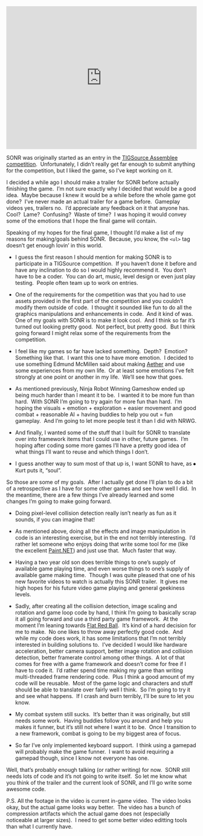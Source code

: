 <div style="padding:75% 0 0 0;position:relative;"><iframe src="https://player.vimeo.com/video/13443384?badge=0&amp;autopause=0&amp;player_id=0&amp;app_id=58479&amp;h=b680ce21e1" frameborder="0" allow="autoplay; fullscreen; picture-in-picture" allowfullscreen style="position:absolute;top:0;left:0;width:100%;height:100%;" title="SONR Trailer"></iframe></div><script src="https://player.vimeo.com/api/player.js"></script>

SONR was originally started as an entry in the [TIGSource Assemblee competition](https://forums.tigsource.com/index.php?board=38.0).  Unfortunately, I didn’t really get far enough to submit anything for the competition, but I liked the game, so I’ve kept working on it. 

I decided a while ago I should make a trailer for SONR before actually finishing the game.  I’m not sure exactly why I decided that would be a good idea.  Maybe because I knew it would be a while before the whole game got done?  I’ve never made an actual trailer for a game before.  Gameplay videos yes, trailers no.  I’d appreciate any feedback on it that anyone has.  Cool?  Lame?  Confusing?  Waste of time?  I was hoping it would convey some of the emotions that I hope the final game will contain. 

Speaking of my hopes for the final game, I thought I’d make a list of my reasons for making/goals behind SONR.  Because, you know, the `<ul>` tag doesn’t get enough lovin’ in this world.

* I guess the first reason I should mention for making SONR is to participate in a TIGSource competition.  If you haven’t done it before and have any inclination to do so I would highly recommend it.  You don’t have to be a coder.  You can do art, music, level design or even just play testing.  People often team up to work on entries.

* One of the requirements for the competition was that you had to use assets provided in the first part of the competition and you couldn’t modify them outside of code.  I thought it sounded like fun to do all the graphics manipulations and enhancements in code.  And it kind of was.  One of my goals with SONR is to make it look cool.  And I think so far it’s turned out looking pretty good.  Not perfect, but pretty good.  But I think going forward I might relax some of the requirements from the competition.

* I feel like my games so far have lacked something.  Depth?  Emotion?  Something like that.  I want this one to have more emotion.  I decided to use something Edmund McMillen said about making [Aether](https://en.wikipedia.org/wiki/Aether_(video_game)) and use some experiences from my own life.  Or at least some emotions I’ve felt strongly at one point or another in my life.  We’ll see how that goes.

* As mentioned previously, Ninja Robot Winning Gameshow ended up being much harder than I meant it to be.  I wanted it to be more fun than hard.  With SONR I’m going to try again for more fun than hard.  I’m hoping the visuals + emotion + exploration + easier movement and good combat + reasonable AI + having buddies to help you out = fun gameplay.  And I’m going to let more people test it than I did with NRWG.

* And finally, I wanted some of the stuff that I built for SONR to translate over into framework items that I could use in other, future games.  I’m hoping after coding some more games I’ll have a pretty good idea of what things I’ll want to reuse and which things I don’t.

* I guess another way to sum most of that up is, I want SONR to have, as ⦁	Kurt puts it, “soul”.

So those are some of my goals.  After I actually get done I’ll plan to do a bit of a retrospective as I have for some other games and see how well I did.  In the meantime, there are a few things I’ve already learned and some changes I’m going to make going forward.

* Doing pixel-level collision detection really isn’t nearly as fun as it sounds, if you can imagine that!

* As mentioned above, doing all the effects and image manipulation in code is an interesting exercise, but in the end not terribly interesting.  I’d rather let someone who enjoys doing that write some tool for me (like the excellent [Paint.NET](https://www.getpaint.net/)) and just use that.  Much faster that way.

* Having a two year old son does terrible things to one’s supply of available game playing time, and even worse things to one’s supply of available game making time.  Though I was quite pleased that one of his new favorite videos to watch is actually this SONR trailer.  It gives me high hopes for his future video game playing and general geekiness levels.

* Sadly, after creating all the collision detection, image scaling and rotation and game loop code by hand, I think I’m going to basically scrap it all going forward and use a third party game framework.  At the moment I’m leaning towards [Flat Red Ball](https://flatredball.com/).  It’s kind of a hard decision for me to make.  No one likes to throw away perfectly good code.  And while my code does work, it has some limitations that I’m not terribly interested in building solutions to.  I’ve decided I would like hardware acceleration, better camera support, better image rotation and collision detection, better framerate control among other things.  A lot of that comes for free with a game framework and doesn’t come for free if I have to code it.  I’d rather spend time making my game than writing multi-threaded frame rendering code.  Plus I think a good amount of my code will be reusable.  Most of the game logic and characters and stuff should be able to translate over fairly well I think.  So I’m going to try it and see what happens.  If I crash and burn terribly, I’ll be sure to let you know.

* My combat system still sucks.  It’s better than it was originally, but still needs some work.  Having buddies follow you around and help you makes it funner, but it’s still not where I want it to be.  Once I transition to a new framework, combat is going to be my biggest area of focus.

* So far I’ve only implemented keyboard support.  I think using a gamepad will probably make the game funner.  I want to avoid requiring a gamepad though, since I know not everyone has one.

Well, that’s probably enough talking (or rather writing) for now.  SONR still needs lots of code and it’s not going to write itself.  So let me know what you think of the trailer and the current look of SONR, and I’ll go write some awesome code. 

P.S. All the footage in the video is current in-game video.  The video looks okay, but the actual game looks way better.  The video has a bunch of compression artifacts which the actual game does not (especially noticeable at larger sizes).  I need to get some better video editting tools than what I currently have.
